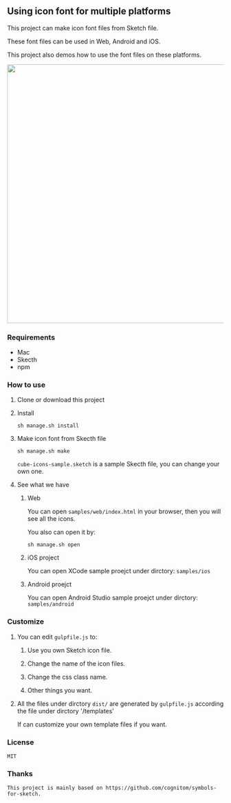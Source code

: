 Using icon font for multiple platforms
---

This project can make icon font files from Sketch file. 

These font files can be used in Web, Android and iOS.

This project also demos how to use the font files on these platforms.

<div>
    <img src='https://raw.githubusercontent.com/liaohuqiu/icon-font-for-multiple-platforms/master/art/feature.png' width="600px" />
</div>


### Requirements

* Mac
* Skecth
* npm

### How to use

1. Clone or download this project

2. Install

    `sh manage.sh install`

3. Make icon font from Skecth file

    ```
    sh manage.sh make
    ```

    `cube-icons-sample.sketch` is a sample Skecth file, you can change your own one.

4. See what we have

    1. Web

        You can open `samples/web/index.html` in your browser, then you  will see all the icons.

        You also can open it by: 

        ```
        sh manage.sh open
        ```

    2. iOS project

        You can open XCode sample proejct under dirctory: `samples/ios`

    2. Android proejct

        You can open Android Studio sample proejct under dirctory: `samples/android`

### Customize

1.  You can edit `gulpfile.js` to:

    1. Use you own Sketch icon file.

    2. Change the name of the icon files.

    3. Change the css class name.

    4. Other things you want.

2.  All the files under dirctory `dist/` are generated by `gulpfile.js` according the file under dirctory '/templates'

    If can customize your own template files if you want.

### License

    MIT

### Thanks

    This project is mainly based on https://github.com/cognitom/symbols-for-sketch.
